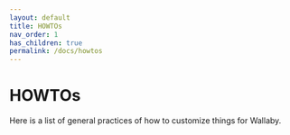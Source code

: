 ```yaml
---
layout: default
title: HOWTOs
nav_order: 1
has_children: true
permalink: /docs/howtos
---
```


# HOWTOs

Here is a list of general practices of how to customize things for Wallaby.

